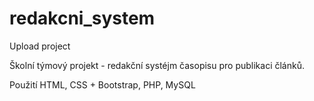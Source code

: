 # redakcni_system
Upload project

Školní týmový projekt - redakční systéjm časopisu pro publikaci článků.

Použití HTML, CSS + Bootstrap, PHP, MySQL
